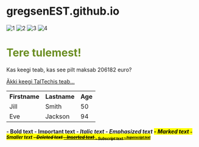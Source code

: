# gregsenEST.github.io
![1](https://user-images.githubusercontent.com/73599574/97463512-7f5be280-1948-11eb-8642-23e5d930d453.png)
![2](https://user-images.githubusercontent.com/73599574/97463516-808d0f80-1948-11eb-91f2-25e570fc3712.png)
![3](https://user-images.githubusercontent.com/73599574/97463518-808d0f80-1948-11eb-8ca8-55a322fe0aad.png)
![4](https://user-images.githubusercontent.com/73599574/97463520-8125a600-1948-11eb-8d5f-efd86718ac08.png)
<h1 style="color:OliveDrab;">Tere tulemest!</h1>

Kas keegi teab, kas see pilt maksab 206182 euro?

<a href="https://taltech.ee/">Äkki keegi TalTechis teab... </a>

<table style="width:100%">
  <tr>
    <th>Firstname</th>
    <th>Lastname</th>
    <th>Age</th>
  </tr>
  <tr>
    <td>Jill</td>
    <td>Smith</td>
    <td>50</td>
  </tr>
  <tr>
    <td>Eve</td>
    <td>Jackson</td>
    <td>94</td>
  </tr>
</table>

<b> - Bold text
<strong> - Important text
<i> - Italic text
<em> - Emphasized text
<mark> - Marked text
<small> - Smaller text
<del> - Deleted text
<ins> - Inserted text
<sub> - Subscript text
<sup> - Superscript text
